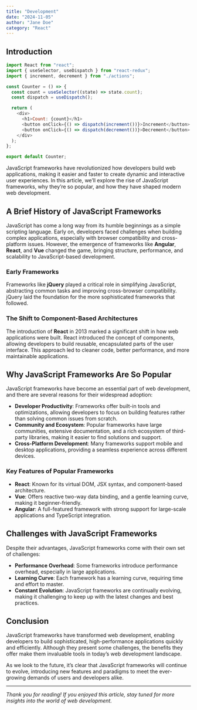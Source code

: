 ```yaml
---
title: "Development"
date: "2024-11-05"
author: "Jane Doe"
category: "React"
---
```


## Introduction

```javascript
import React from "react";
import { useSelector, useDispatch } from "react-redux";
import { increment, decrement } from "./actions";

const Counter = () => {
  const count = useSelector((state) => state.count);
  const dispatch = useDispatch();

  return (
    <div>
      <h1>Count: {count}</h1>
      <button onClick={() => dispatch(increment())}>Increment</button>
      <button onClick={() => dispatch(decrement())}>Decrement</button>
    </div>
  );
};

export default Counter;
```

JavaScript frameworks have revolutionized how developers build web applications, making it easier and faster to create dynamic and interactive user experiences. In this article, we’ll explore the rise of JavaScript frameworks, why they’re so popular, and how they have shaped modern web development.

## A Brief History of JavaScript Frameworks

JavaScript has come a long way from its humble beginnings as a simple scripting language. Early on, developers faced challenges when building complex applications, especially with browser compatibility and cross-platform issues. However, the emergence of frameworks like **Angular**, **React**, and **Vue** changed the game, bringing structure, performance, and scalability to JavaScript-based development.

### Early Frameworks

Frameworks like **jQuery** played a critical role in simplifying JavaScript, abstracting common tasks and improving cross-browser compatibility. jQuery laid the foundation for the more sophisticated frameworks that followed.

### The Shift to Component-Based Architectures

The introduction of **React** in 2013 marked a significant shift in how web applications were built. React introduced the concept of components, allowing developers to build reusable, encapsulated parts of the user interface. This approach led to cleaner code, better performance, and more maintainable applications.

## Why JavaScript Frameworks Are So Popular

JavaScript frameworks have become an essential part of web development, and there are several reasons for their widespread adoption:

- **Developer Productivity**: Frameworks offer built-in tools and optimizations, allowing developers to focus on building features rather than solving common issues from scratch.
- **Community and Ecosystem**: Popular frameworks have large communities, extensive documentation, and a rich ecosystem of third-party libraries, making it easier to find solutions and support.
- **Cross-Platform Development**: Many frameworks support mobile and desktop applications, providing a seamless experience across different devices.

### Key Features of Popular Frameworks

- **React**: Known for its virtual DOM, JSX syntax, and component-based architecture.
- **Vue**: Offers reactive two-way data binding, and a gentle learning curve, making it beginner-friendly.
- **Angular**: A full-featured framework with strong support for large-scale applications and TypeScript integration.

## Challenges with JavaScript Frameworks

Despite their advantages, JavaScript frameworks come with their own set of challenges:

- **Performance Overhead**: Some frameworks introduce performance overhead, especially in large applications.
- **Learning Curve**: Each framework has a learning curve, requiring time and effort to master.
- **Constant Evolution**: JavaScript frameworks are continually evolving, making it challenging to keep up with the latest changes and best practices.

## Conclusion

JavaScript frameworks have transformed web development, enabling developers to build sophisticated, high-performance applications quickly and efficiently. Although they present some challenges, the benefits they offer make them invaluable tools in today’s web development landscape.

As we look to the future, it’s clear that JavaScript frameworks will continue to evolve, introducing new features and paradigms to meet the ever-growing demands of users and developers alike.

---

_Thank you for reading! If you enjoyed this article, stay tuned for more insights into the world of web development._
